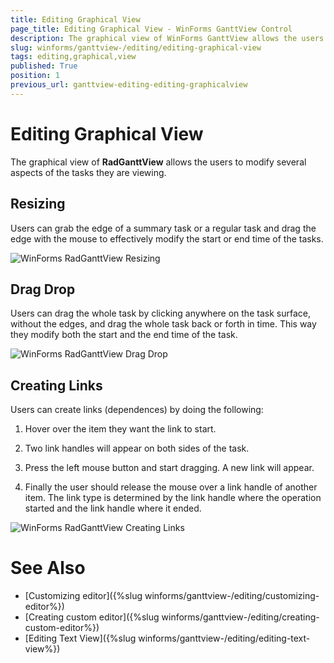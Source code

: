 ```yaml
---
title: Editing Graphical View
page_title: Editing Graphical View - WinForms GanttView Control
description: The graphical view of WinForms GanttView allows the users to modify several aspects of the tasks they are viewing.
slug: winforms/ganttview-/editing/editing-graphical-view
tags: editing,graphical,view
published: True
position: 1
previous_url: ganttview-editing-editing-graphicalview
---
```


# Editing Graphical View

The graphical view of __RadGanttView__ allows the users to modify several aspects of the tasks they are viewing.

## Resizing

Users can grab the edge of a summary task or a regular task and drag the edge with the mouse to effectively modify the start or end time of the tasks.
        
![WinForms RadGanttView Resizing](images/ganttview-editing-editing-graphicalview003.gif)

## Drag Drop

Users can drag the whole task by clicking anywhere on the task surface, without the edges, and drag the whole task back or forth in time. This way they modify both the start and the end time of the task.
        
![WinForms RadGanttView Drag Drop](images/ganttview-editing-editing-graphicalview002.gif)

## Creating Links

Users can create links (dependences) by doing the following:

1. Hover over the item they want the link to start.

1. Two link handles will appear on both sides of the task.

1. Press the left mouse button and start dragging. A new link will appear.

1. Finally the user should release the mouse over a link handle of another item. The link type is determined by the link handle where the operation started and the link handle where it ended.
            
![WinForms RadGanttView Creating Links](images/ganttview-editing-editing-graphicalview001.gif)

# See Also

* [Customizing editor]({%slug winforms/ganttview-/editing/customizing-editor%})
* [Creating custom editor]({%slug winforms/ganttview-/editing/creating-custom-editor%})
* [Editing Text View]({%slug winforms/ganttview-/editing/editing-text-view%})
